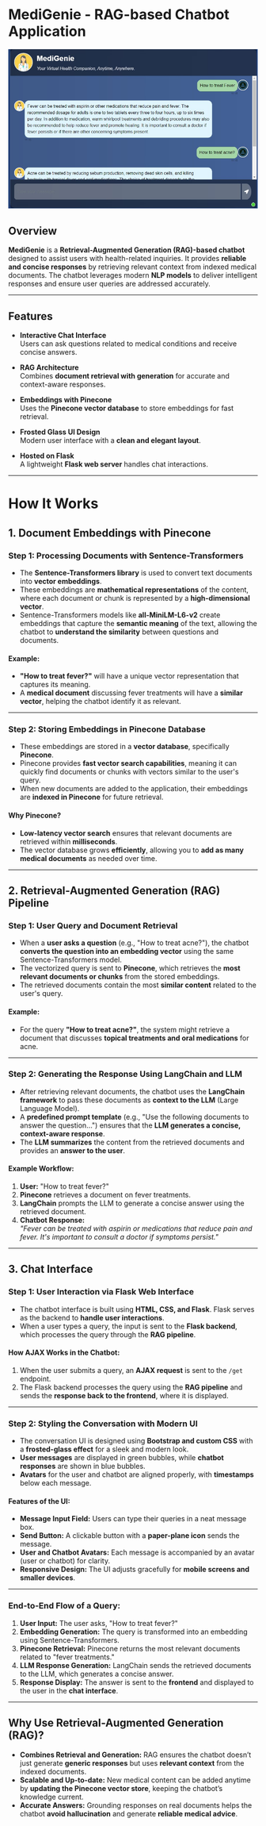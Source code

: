 # MediGenie - RAG-based Chatbot Application

![MediGenie Chat Interface](MediGenie.jpg)

## Overview
**MediGenie** is a **Retrieval-Augmented Generation (RAG)-based chatbot** designed to assist users with health-related inquiries. It provides **reliable and concise responses** by retrieving relevant context from indexed medical documents. The chatbot leverages modern **NLP models** to deliver intelligent responses and ensure user queries are addressed accurately.

---

## Features

- **Interactive Chat Interface**  
  Users can ask questions related to medical conditions and receive concise answers.

- **RAG Architecture**  
  Combines **document retrieval with generation** for accurate and context-aware responses.

- **Embeddings with Pinecone**  
  Uses the **Pinecone vector database** to store embeddings for fast retrieval.

- **Frosted Glass UI Design**  
  Modern user interface with a **clean and elegant layout**.

- **Hosted on Flask**  
  A lightweight **Flask web server** handles chat interactions.

---

# How It Works

## 1. Document Embeddings with Pinecone

### **Step 1: Processing Documents with Sentence-Transformers**

- The **Sentence-Transformers library** is used to convert text documents into **vector embeddings**.  
- These embeddings are **mathematical representations** of the content, where each document or chunk is represented by a **high-dimensional vector**.
- Sentence-Transformers models like **all-MiniLM-L6-v2** create embeddings that capture the **semantic meaning** of the text, allowing the chatbot to **understand the similarity** between questions and documents.

#### **Example:**
- **"How to treat fever?"** will have a unique vector representation that captures its meaning.  
- A **medical document** discussing fever treatments will have a **similar vector**, helping the chatbot identify it as relevant.

---

### **Step 2: Storing Embeddings in Pinecone Database**

- These embeddings are stored in a **vector database**, specifically **Pinecone**.  
- Pinecone provides **fast vector search capabilities**, meaning it can quickly find documents or chunks with vectors similar to the user's query.  
- When new documents are added to the application, their embeddings are **indexed in Pinecone** for future retrieval.

#### **Why Pinecone?**
- **Low-latency vector search** ensures that relevant documents are retrieved within **milliseconds**.  
- The vector database grows **efficiently**, allowing you to **add as many medical documents** as needed over time.

---

## 2. Retrieval-Augmented Generation (RAG) Pipeline

### **Step 1: User Query and Document Retrieval**

- When a **user asks a question** (e.g., "How to treat acne?"), the chatbot **converts the question into an embedding vector** using the same Sentence-Transformers model.  
- The vectorized query is sent to **Pinecone**, which retrieves the **most relevant documents or chunks** from the stored embeddings.  
- The retrieved documents contain the most **similar content** related to the user's query.

#### **Example:**
- For the query **"How to treat acne?"**, the system might retrieve a document that discusses **topical treatments and oral medications** for acne.

---

### **Step 2: Generating the Response Using LangChain and LLM**

- After retrieving relevant documents, the chatbot uses the **LangChain framework** to pass these documents as **context to the LLM** (Large Language Model).  
- A **predefined prompt template** (e.g., "Use the following documents to answer the question...") ensures that the **LLM generates a concise, context-aware response**.  
- The **LLM summarizes** the content from the retrieved documents and provides an **answer to the user**.

#### **Example Workflow:**
1. **User:** "How to treat fever?"  
2. **Pinecone** retrieves a document on fever treatments.  
3. **LangChain** prompts the LLM to generate a concise answer using the retrieved document.  
4. **Chatbot Response:**  
   _"Fever can be treated with aspirin or medications that reduce pain and fever. It's important to consult a doctor if symptoms persist."_

---

## 3. Chat Interface

### **Step 1: User Interaction via Flask Web Interface**

- The chatbot interface is built using **HTML, CSS, and Flask**. Flask serves as the backend to **handle user interactions**.  
- When a user types a query, the input is sent to the **Flask backend**, which processes the query through the **RAG pipeline**.

#### **How AJAX Works in the Chatbot:**
1. When the user submits a query, an **AJAX request** is sent to the `/get` endpoint.  
2. The Flask backend processes the query using the **RAG pipeline** and sends the **response back to the frontend**, where it is displayed.

---

### **Step 2: Styling the Conversation with Modern UI**

- The conversation UI is designed using **Bootstrap and custom CSS** with a **frosted-glass effect** for a sleek and modern look.  
- **User messages** are displayed in green bubbles, while **chatbot responses** are shown in blue bubbles.  
- **Avatars** for the user and chatbot are aligned properly, with **timestamps** below each message.

#### **Features of the UI:**
- **Message Input Field:** Users can type their queries in a neat message box.  
- **Send Button:** A clickable button with a **paper-plane icon** sends the message.  
- **User and Chatbot Avatars:** Each message is accompanied by an avatar (user or chatbot) for clarity.  
- **Responsive Design:** The UI adjusts gracefully for **mobile screens and smaller devices**.

---

### **End-to-End Flow of a Query:**

1. **User Input:** The user asks, "How to treat fever?"  
2. **Embedding Generation:** The query is transformed into an embedding using Sentence-Transformers.  
3. **Pinecone Retrieval:** Pinecone returns the most relevant documents related to "fever treatments."  
4. **LLM Response Generation:** LangChain sends the retrieved documents to the LLM, which generates a concise answer.  
5. **Response Display:** The answer is sent to the **frontend** and displayed to the user in the **chat interface**.

---

## Why Use Retrieval-Augmented Generation (RAG)?

- **Combines Retrieval and Generation:** RAG ensures the chatbot doesn’t just generate **generic responses** but uses **relevant context** from the indexed documents.  
- **Scalable and Up-to-date:** New medical content can be added anytime by **updating the Pinecone vector store**, keeping the chatbot’s knowledge current.  
- **Accurate Answers:** Grounding responses on real documents helps the chatbot **avoid hallucination** and generate **reliable medical advice**.
